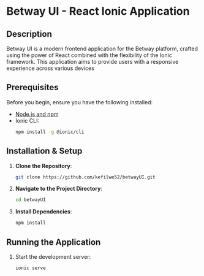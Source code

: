
# Betway UI - React Ionic Application

## Description

Betway UI is a modern frontend application for the Betway platform, crafted using the power of React combined with the flexibility of the Ionic framework. This application aims to provide users with a responsive experience across various devices

## Prerequisites

Before you begin, ensure you have the following installed:

- [Node.js and npm](https://nodejs.org/)
- Ionic CLI:
  ```bash
  npm install -g @ionic/cli
  ```

## Installation & Setup

1. **Clone the Repository**:
   ```bash
   git clone https://github.com/kefilwe52/betwayUI.git
   ```

2. **Navigate to the Project Directory**:
   ```bash
   cd betwayUI
   ```

3. **Install Dependencies**:
   ```bash
   npm install
   ```

## Running the Application

1. Start the development server:
   ```bash
   ionic serve
   ```





